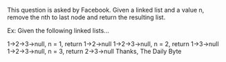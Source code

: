 This question is asked by Facebook. Given a linked list and a value n, remove the nth to last node and return the resulting list.

Ex: Given the following linked lists...

1->2->3->null, n = 1, return 1->2->null
1->2->3->null, n = 2, return 1->3->null
1->2->3->null, n = 3, return 2->3->null
Thanks,
The Daily Byte